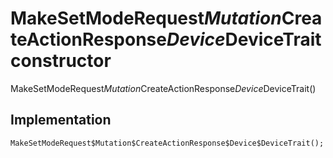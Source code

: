 


# MakeSetModeRequest$Mutation$CreateActionResponse$Device$DeviceTrait constructor







MakeSetModeRequest$Mutation$CreateActionResponse$Device$DeviceTrait()





## Implementation

```dart
MakeSetModeRequest$Mutation$CreateActionResponse$Device$DeviceTrait();
```








